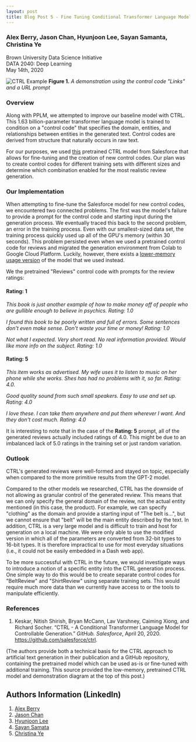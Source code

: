 ```yaml
---
layout: post
title: Blog Post 5 - Fine Tuning Conditional Transformer Language Model (CTRL) for Controllable Generation
---
```


### Alex Berry, Jason Chan, Hyunjoon Lee, Sayan Samanta, Christina Ye
Brown University Data Science Initiative  
DATA 2040: Deep Learning  
May 14th, 2020


![CTRL Example](https://github.com/csjasonchan357/text-review-generation-data2040/raw/master/figures/ctrl.gif)
**Figure 1.** *A demonstration using the control code "Links" and a URL prompt*

### Overview

Along with PPLM, we attempted to improve our baseline model with CTRL. This 1.63 billion-parameter transformer language model is trained to condition on a "control code" that specifies the domain, entities, and relationships between entities in the generated text. Control codes are derived from structure that naturally occurs in raw text.

For our purposes, we used [this](https://arxiv.org/abs/1909.05858) pretrained CTRL model from Salesforce that allows for fine-tuning and the creation of new control codes. Our plan was to create control codes for different training sets with different sizes and determine which combination enabled for the most realistic review generation.

### Our Implementation

When attempting to fine-tune the Salesforce model for new control codes, we encountered two connected problems. The first was the model's failure to provide a prompt for the control code and starting input during the generation process. We eventually traced this back to the second problem, an error in the training process. Even with our smallest-sized data set, the training process quickly used up all of the GPU's memory (within 30 seconds). This problem persisted even when we used a pretrained control code for reviews and migrated the generation environment from Colab to Google Cloud Platform. Luckily, however, there exists a [lower-memory usage version](https://github.com/salesforce/ctrl/tree/lower_memory) of the model that we used instead.

We the pretrained "Reviews" control code with prompts for the review ratings:

#### Rating: 1

*This book is just another example of how to make money off of people who are gullible enough to believe in psychics. Rating: 1.0*

*I found this book to be poorly written and full of errors. Some sentences don't even make sense. Don't waste your time or money! Rating: 1.0*

*Not what I expected. Very short read. No real information provided. Would like more info on the subject. Rating: 1.0*

#### Rating: 5

*This item works as advertised. My wife uses it to listen to music on her phone while she works. Shes has had no problems with it, so far. Rating: 4.0.*

*Good quality sound from such small speakers. Easy to use and set up. Rating: 4.0*

*I love these. I can take them anywhere and put them wherever I want. And they don't cost much. Rating: 4.0*

It is interesting to note that in the case of the **Rating: 5** prompt, all of the generated reviews actually included ratings of 4.0. This might be due to an imbalanced lack of 5.0 ratings in the training set or just random variation.

### Outlook

CTRL's generated reviews were well-formed and stayed on topic, especially when compared to the more primitive results from the GPT-2 model.

Compared to the other models we researched, CTRL has the downside of not allowing as granular control of the generated review. This means that we can only specify the general domain of the review, not the actual entity mentioned (in this case, the product). For example, we can specify "clothing" as the domain and provide a starting input of "The belt is...", but we cannot ensure that "belt" will be the main entity described by the text. In addition, CTRL is a very large model and is difficult to train and host for generation on a local machine. We were only able to use the modified version in which all of the parameters are converted from 32-bit types to 16-bit types. It is therefore impractical to use for most everyday situations (i.e., it could not be easily embedded in a Dash web app).

To be more successful with CTRL in the future, we would investigate ways to introduce a notion of a specific entity into the CTRL generation process. One simple way to do this would be to create separate control codes for "BeltReview" and "ShirtReview" using separate training sets. This would require much more data than we currently have access to or the tools to manipulate efficiently.

### References

1. Keskar, Nitish Shirish, Bryan McCann, Lav Varshney, Caiming Xiong, and Richard Socher. “CTRL - A Conditional Transformer Language Model for Controllable Generation.” *GitHub. Salesforce*, April 20, 2020. https://github.com/salesforce/ctrl. 

(The authors provide both a technical basis for the CTRL approach to artificial text generation in their publication and a GitHub repository, containing the pretrained model which can be used as-is or fine-tuned with additional training. This source provided the low-memory, pretrained CTRL model and demonstration diagram at the top of this post.)

## Authors Information (LinkedIn)

1. [Alex Berry](https://www.linkedin.com/in/alexander-berry-569155122/)
2. [Jason Chan](https://www.linkedin.com/in/jason-chun-sing-chan-803654174/)
3. [Hyunjoon Lee](https://www.linkedin.com/in/hyunjoon-lee-a39883119/)
4. [Sayan Samata](https://www.linkedin.com/in/sayan-samanta-90592a23/)
5. [Christina Ye](https://www.linkedin.com/in/yechristina/)
